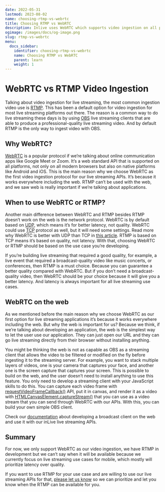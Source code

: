 ```yaml
---
date: 2022-05-31
lastmod: 2023-08-02
name: choosing-rtmp-vs-webrtc
title: Choosing RTMP vs WebRTC
description: Inlive uses WebRTC which supports video ingestion on all platforms including web, has better latency than RTMP, and can be used to build your own OBS client.
ogimage: /images/docs/og-image.png
slug: rtmp-vs-webrtc
menu:
  docs_sidebar:
    identifier: choosing-rtmp-vs-webrtc
    name: Choosing RTMP vs WebRTC
    parent: learn
    weight: 1
---
```


# WebRTC vs RTMP Video Ingestion
Talking about video ingestion for live streaming, the most common ingestion video use is [RTMP](https://wowza.medium.com/rtmp-streaming-the-real-time-messaging-protocol-explained-3306cfae5474). This has been a default option for video ingestion for most live streaming platforms out there. The reason is a common way to do live streaming these days is by using [OBS](https://obsproject.com/) live streaming clients that are able to produce a professional-quality live streaming video. And by default RTMP is the only way to ingest video with OBS.

## Why WebRTC?
[WebRTC](https://developer.mozilla.org/en-US/docs/Web/API/WebRTC_API) is a popular protocol if we’re talking about online communication apps like Google Meet or Zoom. It’s a web standard API that is supported on all platforms, not only on all modern browsers but also on native platforms like Android and iOS. This is the main reason why we choose WebRTC as the first video ingestion protocol for our live streaming APIs. It’s because it works everywhere including the web. RTMP can’t be used with the web, and we saw web is really important if we’re talking about applications.

## When to use WebRTC or RTMP?
Another main difference between WebRTC and RTMP besides RTMP doesn’t work on the web is the network protocol. WebRTC is by default based on [UDP](https://www.cloudflare.com/learning/ddos/glossary/user-datagram-protocol-udp/), which means it’s for better latency, not quality. WebRTC could use [TCP](https://www.cloudflare.com/learning/ddos/glossary/tcp-ip/) protocol as well, but it will need some settings. Read more why WebRTC is better with UDP than TCP in [this article](https://bloggeek.me/why-you-should-prefer-udp-over-tcp-for-your-webrtc-sessions/). RTMP is based on TCP means it’s based on quality, not latency. With that, choosing WebRTC or RTMP should be based on the use case you’re developing.

If you’re building live streaming that required a good quality, for example, a live event that required a broadcast-quality video like music concerts, or conferences, then RTMP is a must choice. Because you can guarantee a better quality compared with WebRTC. But if you don’t need a broadcast-quality video, then WebRTC should be your choice because it will give you a better latency. And latency is always important for all live streaming use cases.

## WebRTC on the web
As we mentioned before the main reason why we choose WebRTC as our first option for live streaming applications it’s because it works everywhere including the web. But why the web is important for us? Because we think, if we’re talking about developing an application, the web is the simplest way to let the user use our application. They can just open our URL and they can go live streaming directly from their browser without installing anything.

You might be thinking the web is not as capable as OBS as a streaming client that allows the video to be filtered or modified on the fly before ingesting it to the streaming server. For example, you want to stack multiple layers of videos, one is your camera that captures your face, and another one is the screen capture that captures your screen. This is possible to build on the web, and the user doesn’t need to install anything to use this feature. You only need to develop a streaming client with your JavaScript skills to do this. You can capture each video frame with [requestVideoFrameCallback()](https://web.dev/requestvideoframecallback-rvfc/) API, put it in canvas, and render it as a video with [HTMLCanvasElement.captureStream()](https://developer.mozilla.org/en-US/docs/Web/API/HTMLCanvasElement/captureStream) that you can use as a video stream that you can send through WebRTC with our APIs. With this, you can build your own simple OBS client.

Check our [documentation](/docs/tutorials/live-stream-api/tutorial-app-with-webrtc/) about developing a broadcast client on the web and use it with our inLive live streaming APIs.

## Summary
For now, we only support WebRTC as our video ingestion, we have RTMP in development but we can’t say when it will be available because we currently focus on live streaming use cases for mobile, which mostly will prioritize latency over quality.

If you want to use RTMP for your use case and are willing to use our live streaming APIs for that, <a href="mailto:{{< getenv env=`_HUGO_INLIVE_EMAIL` >}}" target="_blank" rel="noopener noreferrer" data-tracking-event="open-link" data-tracking-label="Contact email link">please let us know</a> so we can prioritize and let you know when the RTMP can be available for you.

